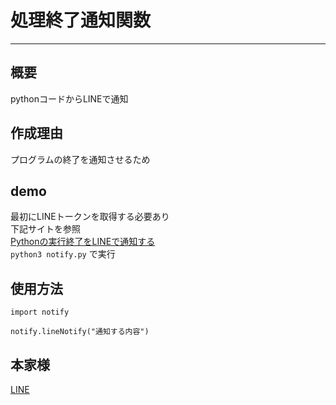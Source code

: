 # 処理終了通知関数  
______
## 概要  
pythonコードからLINEで通知

## 作成理由  
プログラムの終了を通知させるため

## demo  
最初にLINEトークンを取得する必要あり  
下記サイトを参照  
[Pythonの実行終了をLINEで通知する](https://qiita.com/aoyahashizume/items/13848b013daa18f6461b)  
```python3 notify.py``` で実行

## 使用方法  
```python3:関数読み込み
import notify
```  
```python3：関数呼び出し
notify.lineNotify("通知する内容")
```  

## 本家様
[LINE](https://notify-bot.line.me/doc/ja/)

